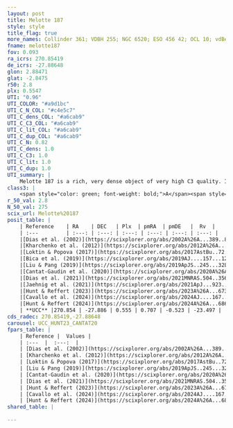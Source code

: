 ```yaml
---
layout: post
title: Melotte 187
style: style
title_flag: true
more_names: Collinder 361; VDBH 255; NGC 6520; ESO 456 42; OCL 10; vdBergh-Hagen 255; MWSC 2790; FoF 717
fname: melotte187
fov: 0.093
ra_icrs: 270.85419
de_icrs: -27.88648
glon: 2.88471
glat: -2.8475
r50: 2.8
plx: 0.5547
UTI: "0.96"
UTI_COLOR: "#a9d1bc"
UTI_C_N_COL: "#c4e5c7"
UTI_C_dens_COL: "#a6cab9"
UTI_C_C3_COL: "#a6cab9"
UTI_C_lit_COL: "#a6cab9"
UTI_C_dup_COL: "#a6cab9"
UTI_C_N: 0.82
UTI_C_dens: 1.0
UTI_C_C3: 1.0
UTI_C_lit: 1.0
UTI_C_dup: 1.0
UTI_summary: |
    Melotte 187 is a rich, very dense object of very high C3 quality. It is very well-studied in the literature.
class3: |
    <span style="color: green; font-weight: bold;">A</span><span style="color: green; font-weight: bold;">A</span>
r_50_val: 2.8
N_50_val: 275
scix_url: Melotte%20187
posit_table: |
    | Reference    | RA    | DEC   | Plx  | pmRA  | pmDE   |  Rv  |
    | :---         | :---: | :---: | :---: | :---: | :---: | :---: |
    |[Dias et al. (2002)](https://scixplorer.org/abs/2002A%26A...389..871D) | 270.85 | -27.888 | -- | 0.69 | -2.65 | -23.54 |
    |[Kharchenko et al. (2012)](https://scixplorer.org/abs/2012A%26A...543A.156K) | 270.863 | -27.895 | -- | 1.27 | -4.0 | -- |
    |[Loktin & Popova (2017)](https://scixplorer.org/abs/2017AstBu..72..257L) | 270.855 | -27.889 | -- | 2.011 | -5.553 | -26.0 |
    |[Bica et al. (2019)](https://scixplorer.org/abs/2019AJ....157...12B) | 270.846 | -27.888 | -- | -- | -- | -- |
    |[Liu & Pang (2019)](https://scixplorer.org/abs/2019ApJS..245...32L) | 270.858 | -27.88 | 0.565 | 0.676 | -0.534 | -- |
    |[Cantat-Gaudin et al. (2020)](https://scixplorer.org/abs/2020A%26A...640A...1C) | 270.856 | -27.884 | 0.556 | 0.688 | -0.418 | -- |
    |[Dias et al. (2021)](https://scixplorer.org/abs/2021MNRAS.504..356D) | 270.855 | -27.88 | 0.544 | 0.702 | -0.407 | -- |
    |[Jaehnig et al. (2021)](https://scixplorer.org/abs/2021ApJ...923..129J) | 270.856 | -27.88 | 0.588 | 0.695 | -0.525 | -- |
    |[Hunt & Reffert (2023)](https://scixplorer.org/abs/2023A%26A...673A.114H) | 270.858 | -27.886 | 0.555 | 0.715 | -0.544 | -28.604 |
    |[Cavallo et al. (2024)](https://scixplorer.org/abs/2024AJ....167...12C) | 270.859 | -27.883 | 0.555 | -- | -- | -- |
    |[Hunt & Reffert (2024)](https://scixplorer.org/abs/2024A%26A...686A..42H) | 270.858 | -27.886 | 0.555 | 0.715 | -0.544 | -28.604 |
    | **UCC** |270.854 | -27.886 | 0.555 | 0.707 | -0.523 | -23.497 | 
cds_radec: 270.85419,-27.88648
carousel: UCC_HUNT23_CANTAT20
fpars_table: |
    | Reference |  Values |
    | :---  |  :---:  |
    | [Dias et al. (2002)](https://scixplorer.org/abs/2002A%26A...389..871D) | `E(B-V)=0.42, Dist=1900.0, Age=8.18` |
    | [Kharchenko et al. (2012)](https://scixplorer.org/abs/2012A%26A...543A.156K) | `e_bv=0.5, distance=1472, log_age=7.755` |
    | [Loktin & Popova (2017)](https://scixplorer.org/abs/2017AstBu..72..257L) | `E(B-V)=0.427, Dmod=11.001, logt=7.738` |
    | [Liu & Pang (2019)](https://scixplorer.org/abs/2019ApJS..245...32L) | `Age=0.052, Z=0.25` |
    | [Cantat-Gaudin et al. (2020)](https://scixplorer.org/abs/2020A%26A...640A...1C) | `AVNN=0.88, DMNN=11.1, AgeNN=8.09` |
    | [Dias et al. (2021)](https://scixplorer.org/abs/2021MNRAS.504..356D) | `Av=1.541, Dist=1699, logage=7.352, [Fe/H]=0.027` |
    | [Hunt & Reffert (2023)](https://scixplorer.org/abs/2023A%26A...673A.114H) | `AV50=1.137, diffAV50=1.827, MOD50=11.208, logAge50=8.033` |
    | [Cavallo et al. (2024)](https://scixplorer.org/abs/2024AJ....167...12C) | `AV50=2.06, dMod50=11.24, logAge50=7.57, [Fe/H]50=-0.49` |
    | [Hunt & Reffert (2024)](https://scixplorer.org/abs/2024A%26A...686A..42H) | `MassJ=3092.75` |
shared_table: |
    
---
```

